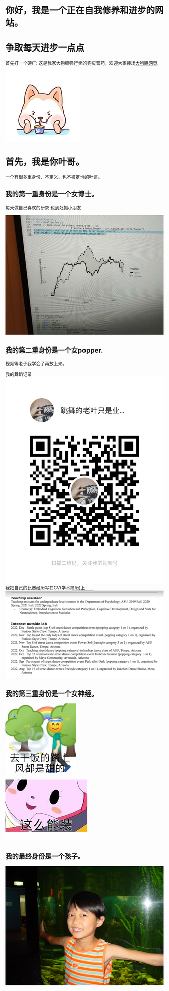 # 你好，我是一个正在自我修养和进步的网站。
# 争取每天进步一点点

首先打一个硬广: 这是我家大狗腾强行卖的狗皮膏药，欢迎大家捧场[大狗腾网页](http://terry3t.com).
![Page Speed](/README_images/achai.jpeg)

# 首先，我是你叶哥。
一个有很多重身份、不定义、也不被定也的叶哥。


## 我的第一重身份是一个女博士。
每天做自己喜欢的研究
也到处抓小朋友

![Page Speed](/README_images/EyetrackingYe.jpeg)

## 我的第二重身份是一个女popper.
视频等老子我学会了再放上来。

我的舞蹈记录
![Page Speed](/README_images/DanceYe.jpeg)
我把自己的比赛经历写在CV(学术简历)上:
![Page Speed](/README_images/BattleCV.jpeg)


## 我的第三重身份是一个女神经。

![Page Speed](/README_images/ganfan.jpeg)

![Page Speed](/README_images/zhuang.jpeg)

## 我的最终身份是一个孩子。
![Page Speed](/README_images/LittleYe.jpeg)
